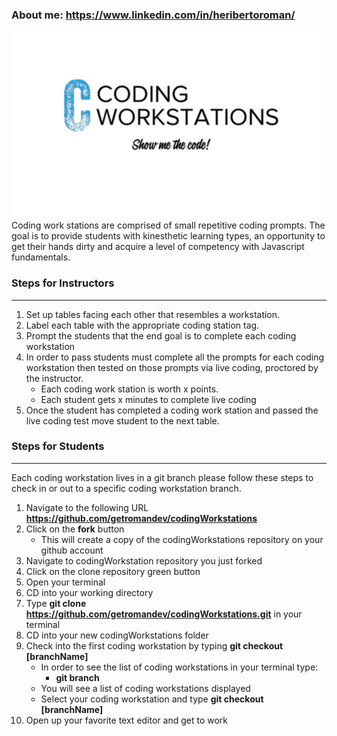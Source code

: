 ### About me: https://www.linkedin.com/in/heribertoroman/
![Coding Workstations](img/codingWorkstation.png)
Coding work stations are comprised of small repetitive coding prompts. The goal is to provide students with kinesthetic learning types, an opportunity to get their hands dirty and acquire a level of competency with Javascript fundamentals.

### Steps for Instructors
____________________________________________________________________________________
1. Set up tables facing each other that resembles a workstation.
2. Label each table with the appropriate coding station tag.
3. Prompt the students that the end goal is to complete each coding workstation
4. In order to pass students must complete all the prompts for each coding workstation then tested on those prompts via live coding, proctored by the instructor.
    - Each coding work station is worth x points.
    - Each student gets x minutes to complete live coding
5. Once the student has completed a coding work station and passed the live coding test move student to the next table.

### Steps for Students
______________________________________________________________________________________
Each coding workstation lives in a git branch please follow these steps to check in or out to a specific coding workstation branch.

1. Navigate to the following URL **https://github.com/getromandev/codingWorkstations**
2. Click on the **fork** button
    - This will create a copy of the codingWorkstations repository on your github account
3. Navigate to codingWorkstation repository you just forked
4. Click on the clone repository green button
5. Open your terminal
6. CD into your working directory
7. Type **git clone https://github.com/getromandev/codingWorkstations.git** in your terminal
8. CD into your new codingWorkstations folder
9. Check into the first coding workstation by typing **git checkout [branchName]**
    - In order to see the list of coding workstations in your terminal type:
        - **git branch**
    - You will see a list of coding workstations displayed
    - Select your coding workstation and type **git checkout [branchName]**
10. Open up your favorite text editor and get to work
